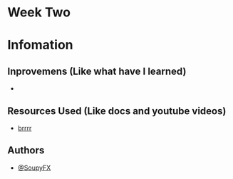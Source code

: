 # Week Two


# Infomation
## Inprovemens (Like what have I learned)

-

## Resources Used (Like docs and youtube videos)

- [brrrr]()

## Authors
- [@SoupyFX ](https://github.com/SoupyFX)

